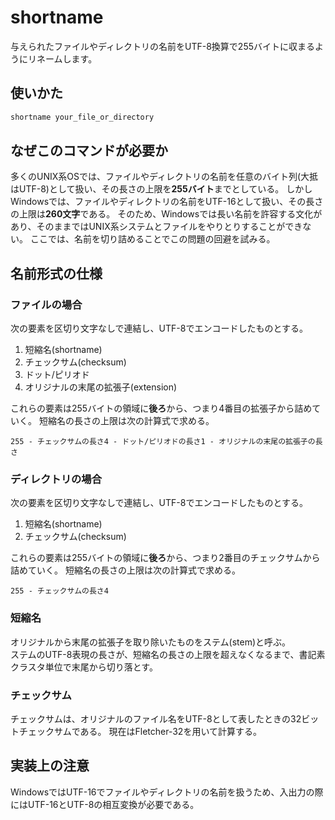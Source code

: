 # shortname
与えられたファイルやディレクトリの名前をUTF-8換算で255バイトに収まるようにリネームします。

## 使いかた
```bash
shortname your_file_or_directory
```

## なぜこのコマンドが必要か
多くのUNIX系OSでは、ファイルやディレクトリの名前を任意のバイト列(大抵はUTF-8)として扱い、その長さの上限を**255バイト**までとしている。
しかしWindowsでは、ファイルやディレクトリの名前をUTF-16として扱い、その長さの上限は**260文字**である。
そのため、Windowsでは長い名前を許容する文化があり、そのままではUNIX系システムとファイルをやりとりすることができない。
ここでは、名前を切り詰めることでこの問題の回避を試みる。

## 名前形式の仕様

### ファイルの場合
次の要素を区切り文字なしで連結し、UTF-8でエンコードしたものとする。
1. 短縮名(shortname)
2. チェックサム(checksum)
3. ドット/ピリオド
4. オリジナルの末尾の拡張子(extension)

これらの要素は255バイトの領域に**後ろ**から、つまり4番目の拡張子から詰めていく。
短縮名の長さの上限は次の計算式で求める。

`255 - チェックサムの長さ4 - ドット/ピリオドの長さ1 - オリジナルの末尾の拡張子の長さ`

### ディレクトリの場合
次の要素を区切り文字なしで連結し、UTF-8でエンコードしたものとする。
1. 短縮名(shortname)
2. チェックサム(checksum)

これらの要素は255バイトの領域に**後ろ**から、つまり2番目のチェックサムから詰めていく。
短縮名の長さの上限は次の計算式で求める。

`255 - チェックサムの長さ4`

### 短縮名
オリジナルから末尾の拡張子を取り除いたものをステム(stem)と呼ぶ。  
ステムのUTF-8表現の長さが、短縮名の長さの上限を超えなくなるまで、書記素クラスタ単位で末尾から切り落とす。

### チェックサム
チェックサムは、オリジナルのファイル名をUTF-8として表したときの32ビットチェックサムである。
現在はFletcher-32を用いて計算する。

## 実装上の注意
WindowsではUTF-16でファイルやディレクトリの名前を扱うため、入出力の際にはUTF-16とUTF-8の相互変換が必要である。
